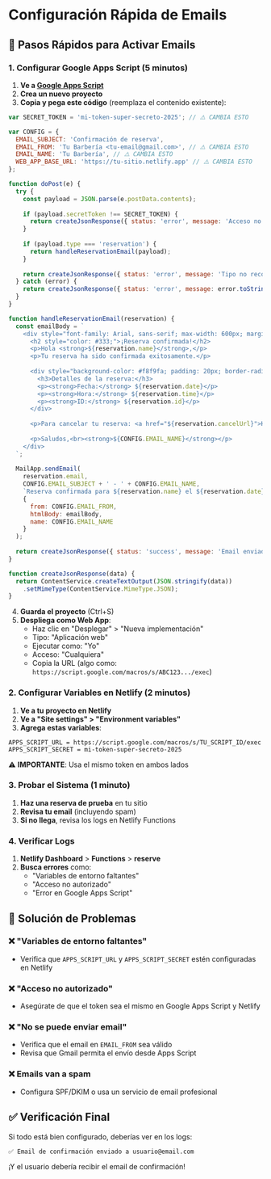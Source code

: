 # Configuración Rápida de Emails

## 🚀 Pasos Rápidos para Activar Emails

### 1. Configurar Google Apps Script (5 minutos)

1. **Ve a [Google Apps Script](https://script.google.com)**
2. **Crea un nuevo proyecto**
3. **Copia y pega este código** (reemplaza el contenido existente):

```javascript
var SECRET_TOKEN = 'mi-token-super-secreto-2025'; // ⚠️ CAMBIA ESTO

var CONFIG = {
  EMAIL_SUBJECT: 'Confirmación de reserva',
  EMAIL_FROM: 'Tu Barbería <tu-email@gmail.com>', // ⚠️ CAMBIA ESTO
  EMAIL_NAME: 'Tu Barbería', // ⚠️ CAMBIA ESTO
  WEB_APP_BASE_URL: 'https://tu-sitio.netlify.app' // ⚠️ CAMBIA ESTO
};

function doPost(e) {
  try {
    const payload = JSON.parse(e.postData.contents);
    
    if (payload.secretToken !== SECRET_TOKEN) {
      return createJsonResponse({ status: 'error', message: 'Acceso no autorizado.' });
    }
    
    if (payload.type === 'reservation') {
      return handleReservationEmail(payload);
    }
    
    return createJsonResponse({ status: 'error', message: 'Tipo no reconocido.' });
  } catch (error) {
    return createJsonResponse({ status: 'error', message: error.toString() });
  }
}

function handleReservationEmail(reservation) {
  const emailBody = `
    <div style="font-family: Arial, sans-serif; max-width: 600px; margin: 0 auto; padding: 20px;">
      <h2 style="color: #333;">¡Reserva confirmada!</h2>
      <p>Hola <strong>${reservation.name}</strong>,</p>
      <p>Tu reserva ha sido confirmada exitosamente.</p>
      
      <div style="background-color: #f8f9fa; padding: 20px; border-radius: 8px; margin: 20px 0;">
        <h3>Detalles de la reserva:</h3>
        <p><strong>Fecha:</strong> ${reservation.date}</p>
        <p><strong>Hora:</strong> ${reservation.time}</p>
        <p><strong>ID:</strong> ${reservation.id}</p>
      </div>
      
      <p>Para cancelar tu reserva: <a href="${reservation.cancelUrl}">Hacer clic aquí</a></p>
      
      <p>Saludos,<br><strong>${CONFIG.EMAIL_NAME}</strong></p>
    </div>
  `;
  
  MailApp.sendEmail(
    reservation.email,
    CONFIG.EMAIL_SUBJECT + ' - ' + CONFIG.EMAIL_NAME,
    `Reserva confirmada para ${reservation.name} el ${reservation.date} a las ${reservation.time}`,
    {
      from: CONFIG.EMAIL_FROM,
      htmlBody: emailBody,
      name: CONFIG.EMAIL_NAME
    }
  );
  
  return createJsonResponse({ status: 'success', message: 'Email enviado.' });
}

function createJsonResponse(data) {
  return ContentService.createTextOutput(JSON.stringify(data))
    .setMimeType(ContentService.MimeType.JSON);
}
```

4. **Guarda el proyecto** (Ctrl+S)
5. **Despliega como Web App**:
   - Haz clic en "Desplegar" > "Nueva implementación"
   - Tipo: "Aplicación web"
   - Ejecutar como: "Yo"
   - Acceso: "Cualquiera"
   - Copia la URL (algo como: `https://script.google.com/macros/s/ABC123.../exec`)

### 2. Configurar Variables en Netlify (2 minutos)

1. **Ve a tu proyecto en Netlify**
2. **Ve a "Site settings" > "Environment variables"**
3. **Agrega estas variables**:

```
APPS_SCRIPT_URL = https://script.google.com/macros/s/TU_SCRIPT_ID/exec
APPS_SCRIPT_SECRET = mi-token-super-secreto-2025
```

⚠️ **IMPORTANTE**: Usa el mismo token en ambos lados

### 3. Probar el Sistema (1 minuto)

1. **Haz una reserva de prueba** en tu sitio
2. **Revisa tu email** (incluyendo spam)
3. **Si no llega**, revisa los logs en Netlify Functions

### 4. Verificar Logs

1. **Netlify Dashboard** > **Functions** > **reserve**
2. **Busca errores** como:
   - "Variables de entorno faltantes"
   - "Acceso no autorizado"
   - "Error en Google Apps Script"

## 🔧 Solución de Problemas

### ❌ "Variables de entorno faltantes"
- Verifica que `APPS_SCRIPT_URL` y `APPS_SCRIPT_SECRET` estén configuradas en Netlify

### ❌ "Acceso no autorizado"
- Asegúrate de que el token sea el mismo en Google Apps Script y Netlify

### ❌ "No se puede enviar email"
- Verifica que el email en `EMAIL_FROM` sea válido
- Revisa que Gmail permita el envío desde Apps Script

### ❌ Emails van a spam
- Configura SPF/DKIM o usa un servicio de email profesional

## ✅ Verificación Final

Si todo está bien configurado, deberías ver en los logs:
```
✅ Email de confirmación enviado a usuario@email.com
```

¡Y el usuario debería recibir el email de confirmación!
